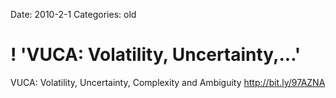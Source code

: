 Date: 2010-2-1
Categories: old

# ! 'VUCA: Volatility, Uncertainty,...'

VUCA: Volatility, Uncertainty, Complexity and Ambiguity <a href="http://bit.ly/97AZNA" rel="nofollow">http://bit.ly/97AZNA</a>
